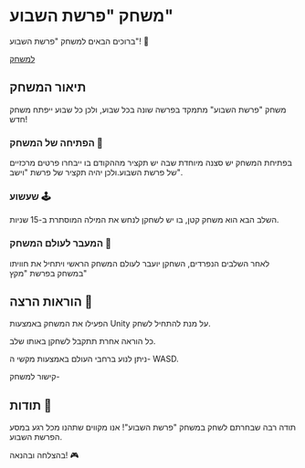 # משחק "פרשת השבוע"

ברוכים הבאים למשחק "פרשת השבוע"! 🌟

[למשחק](https://edenxhadar.itch.io/parashat-hashavua-start)

## תיאור המשחק

משחק "פרשת השבוע" מתמקד בפרשה שונה בכל שבוע, ולכן כל שבוע ייפתח משחק חדש!

 ### הפתיחה של המשחק 🌅

בפתיחת המשחק יש סצנה מיוחדת שבה יש תקציר מההקודם בו ייבחרו פרטים מרכזיים של פרשת השבוע.ולכן יהיה תקציר של פרשת "וישב". 

### שעשוע 🕹️

השלב הבא הוא משחק קטן, בו יש לשחקן לנחש את המילה המוסתרת ב-15 שניות.

### המעבר לעולם המשחק 🚀

לאחר השלבים הנפרדים, השחקן יועבר לעולם המשחק הראשי ויתחיל את חוויתו במשחק בפרשת "מקץ"

## הוראות הרצה 🚀

הפעילו את המשחק באמצעות Unity על מנת להתחיל לשחק.

כל הוראה אחרת תתקבל לשחקן באותו שלב.

ניתן לנוע ברחבי העולם באמצעות מקשי ה- WASD.

קישור למשחק-


## תודות 🙌

תודה רבה שבחרתם לשחק במשחק "פרשת השבוע"! אנו מקווים שתהנו מכל רגע במסע הפרשת השבוע.

בהצלחה ובהנאה! 🎮
